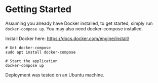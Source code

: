 # Getting Started
Assuming you already have Docker installed, to get started, simply run `docker-compose up`. 
You may also need docker-compose installed.

Install Docker here: https://docs.docker.com/engine/install/
```
# Get docker-compose
sudo apt install docker-compose

# Start the application
docker-compose up
```

Deployment was tested on an Ubuntu machine. 
